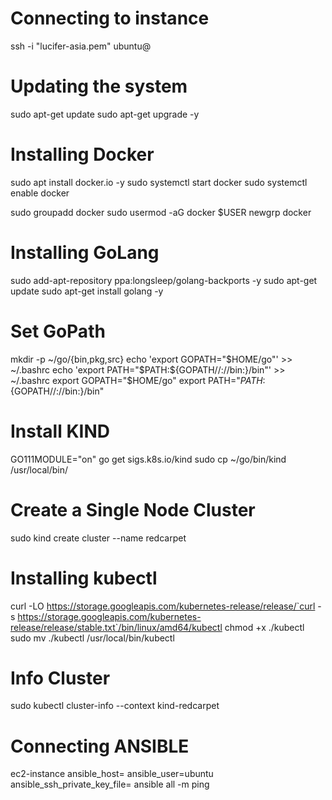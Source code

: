 # Connecting to instance
ssh -i "lucifer-asia.pem" ubuntu@<ip-addr>


# Updating the system
sudo apt-get update
sudo apt-get upgrade -y


# Installing Docker
sudo apt install docker.io -y
sudo systemctl start docker
sudo systemctl enable docker

sudo groupadd docker
sudo usermod -aG docker $USER
newgrp docker


# Installing GoLang
sudo add-apt-repository ppa:longsleep/golang-backports -y
sudo apt-get update
sudo apt-get install golang -y

# Set GoPath
mkdir -p ~/go/{bin,pkg,src}
echo 'export GOPATH="$HOME/go"' >> ~/.bashrc
echo 'export PATH="$PATH:${GOPATH//://bin:}/bin"' >> ~/.bashrc
export GOPATH="$HOME/go"
export PATH="$PATH:${GOPATH//://bin:}/bin"


# Install KIND
GO111MODULE="on" go get sigs.k8s.io/kind
sudo cp ~/go/bin/kind /usr/local/bin/

# Create a Single Node Cluster
sudo kind create cluster --name redcarpet


# Installing kubectl
curl -LO https://storage.googleapis.com/kubernetes-release/release/`curl -s https://storage.googleapis.com/kubernetes-release/release/stable.txt`/bin/linux/amd64/kubectl
chmod +x ./kubectl
sudo mv ./kubectl /usr/local/bin/kubectl


# Info Cluster
sudo kubectl cluster-info --context kind-redcarpet


# Connecting ANSIBLE
ec2-instance ansible_host=<ip-addr> ansible_user=ubuntu ansible_ssh_private_key_file=<key-file>
ansible all -m ping
